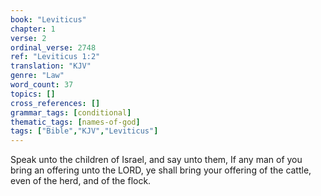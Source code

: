 ```yaml
---
book: "Leviticus"
chapter: 1
verse: 2
ordinal_verse: 2748
ref: "Leviticus 1:2"
translation: "KJV"
genre: "Law"
word_count: 37
topics: []
cross_references: []
grammar_tags: [conditional]
thematic_tags: [names-of-god]
tags: ["Bible","KJV","Leviticus"]
---
```

Speak unto the children of Israel, and say unto them, If any man of you bring an offering unto the LORD, ye shall bring your offering of the cattle, even of the herd, and of the flock.
